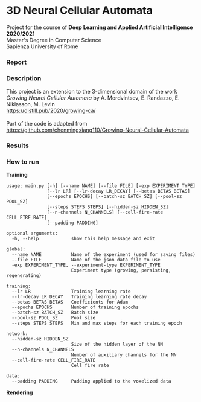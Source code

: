 # 3D Neural Cellular Automata
Project for the course of **Deep Learning and Applied Artificial Intelligence 2020/2021**\
Master's Degree in Computer Science\
Sapienza University of Rome
### Report
### Description

This project is an extension to the 3-dimensional domain of the work\
*Growing Neural Cellular Automata* by A. Mordvintsev, E. Randazzo, E. Niklasson, M. Levin\
https://distill.pub/2020/growing-ca/ \
\
Part of the code is adapted from https://github.com/chenmingxiang110/Growing-Neural-Cellular-Automata



### Results
### How to run

**Training**
```
usage: main.py [-h] [--name NAME] [--file FILE] [-exp EXPERIMENT_TYPE]
               [--lr LR] [--lr-decay LR_DECAY] [--betas BETAS BETAS]
               [--epochs EPOCHS] [--batch-sz BATCH_SZ] [--pool-sz POOL_SZ]
               [--steps STEPS STEPS] [--hidden-sz HIDDEN_SZ]
               [--n-channels N_CHANNELS] [--cell-fire-rate CELL_FIRE_RATE]
               [--padding PADDING]

optional arguments:
  -h, --help            show this help message and exit

global:
  --name NAME           Name of the experiment (used for saving files)
  --file FILE           Name of the json data file to use
  -exp EXPERIMENT_TYPE, --experiment-type EXPERIMENT_TYPE
                        Experiment type (growing, persisting, regenerating)

training:
  --lr LR               Training learning rate
  --lr-decay LR_DECAY   Training learning rate decay
  --betas BETAS BETAS   Coefficients for Adam
  --epochs EPOCHS       Number of training epochs
  --batch-sz BATCH_SZ   Batch size
  --pool-sz POOL_SZ     Pool size
  --steps STEPS STEPS   Min and max steps for each training epoch

network:
  --hidden-sz HIDDEN_SZ
                        Size of the hidden layer of the NN
  --n-channels N_CHANNELS
                        Number of auxiliary channels for the NN
  --cell-fire-rate CELL_FIRE_RATE
                        Cell fire rate

data:
  --padding PADDING     Padding applied to the voxelized data
```
**Rendering**
```
```
